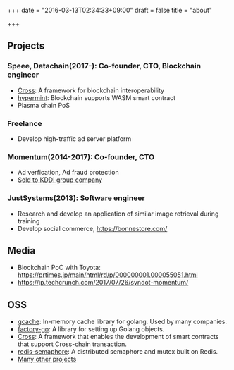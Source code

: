 +++
date = "2016-03-13T02:34:33+09:00"
draft = false
title = "about"

+++

## Projects

### Speee, Datachain(2017-): Co-founder, CTO, Blockchain engineer

- [Cross](https://github.com/datachainlab/cross): A framework for blockchain interoperability
- [hypermint](https://github.com/datachainlab/hypermint): Blockchain supports WASM smart contract
- Plasma chain PoS

### Freelance
- Develop high-traffic ad server platform

### Momentum(2014-2017): Co-founder, CTO
- Ad verfication, Ad fraud protection
- [Sold to KDDI group company](https://jp.techcrunch.com/2017/07/26/syndot-momentum/)

### JustSystems(2013): Software engineer
- Research and develop an application of similar image retrieval during training
- Develop social commerce, https://bonnestore.com/

## Media

- Blockchain PoC with Toyota: https://prtimes.jp/main/html/rd/p/000000001.000055051.html
- https://jp.techcrunch.com/2017/07/26/syndot-momentum/

## OSS

- [gcache](https://github.com/bluele/gcache): In-memory cache library for golang. Used by many companies.
- [factory-go](https://github.com/bluele/factory-go): A library for setting up Golang objects.
- [Cross](https://github.com/datachainlab/cross): A framework that enables the development of smart contracts that support Cross-chain transaction.
- [redis-semaphore](https://github.com/bluele/redis-semaphore): A distributed semaphore and mutex built on Redis. 
- [Many other projects](https://github.com/bluele?tab=repositories)
